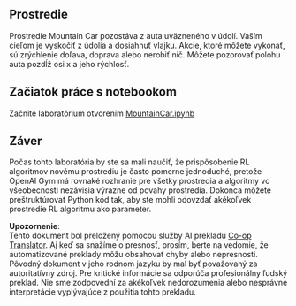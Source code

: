 <!--
CO_OP_TRANSLATOR_METADATA:
{
  "original_hash": "7bd8dc72040e98e35e7225e34058cd4e",
  "translation_date": "2025-08-25T23:35:34+00:00",
  "source_file": "lessons/6-Other/22-DeepRL/lab/README.md",
  "language_code": "sk"
}
-->
## Prostredie

Prostredie Mountain Car pozostáva z auta uväzneného v údolí. Vaším cieľom je vyskočiť z údolia a dosiahnuť vlajku. Akcie, ktoré môžete vykonať, sú zrýchlenie doľava, doprava alebo nerobiť nič. Môžete pozorovať polohu auta pozdĺž osi x a jeho rýchlosť.

## Začiatok práce s notebookom

Začnite laboratórium otvorením [MountainCar.ipynb](../../../../../../lessons/6-Other/22-DeepRL/lab/MountainCar.ipynb)

## Záver

Počas tohto laboratória by ste sa mali naučiť, že prispôsobenie RL algoritmov novému prostrediu je často pomerne jednoduché, pretože OpenAI Gym má rovnaké rozhranie pre všetky prostredia a algoritmy vo všeobecnosti nezávisia výrazne od povahy prostredia. Dokonca môžete preštruktúrovať Python kód tak, aby ste mohli odovzdať akékoľvek prostredie RL algoritmu ako parameter.

**Upozornenie**:  
Tento dokument bol preložený pomocou služby AI prekladu [Co-op Translator](https://github.com/Azure/co-op-translator). Aj keď sa snažíme o presnosť, prosím, berte na vedomie, že automatizované preklady môžu obsahovať chyby alebo nepresnosti. Pôvodný dokument v jeho rodnom jazyku by mal byť považovaný za autoritatívny zdroj. Pre kritické informácie sa odporúča profesionálny ľudský preklad. Nie sme zodpovední za akékoľvek nedorozumenia alebo nesprávne interpretácie vyplývajúce z použitia tohto prekladu.